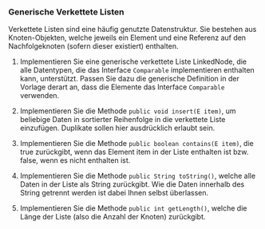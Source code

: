 ### Generische Verkettete Listen
Verkettete Listen sind eine häufig genutzte Datenstruktur. Sie bestehen aus Knoten-Objekten, welche jeweils ein Element und eine Referenz auf den Nachfolgeknoten (sofern dieser existiert) enthalten.

1. Implementieren Sie eine generische verkettete Liste LinkedNode, die alle Datentypen, die das Interface `Comparable` implementieren enthalten kann, unterstützt. Passen Sie dazu die generische Definition in der Vorlage derart an, dass die Elemente das Interface `Comparable` verwenden.

2. Implementieren Sie die Methode `public void insert(E item)`, um beliebige Daten in sortierter Reihenfolge in die verkettete Liste einzufügen. Duplikate sollen hier ausdrücklich erlaubt sein.

3. Implementieren Sie die Methode `public boolean contains(E item)`, die true zurückgibt, wenn das Element item in der Liste enthalten ist bzw. false, wenn es nicht enthalten ist.

4. Implementieren Sie die Methode `public String toString()`, welche alle Daten in der Liste als String zurückgibt. Wie die Daten innerhalb des String getrennt werden ist dabei Ihnen selbst überlassen.

5. Implementieren Sie die Methode `public int getLength()`, welche die Länge der Liste (also die Anzahl der Knoten) zurückgibt.